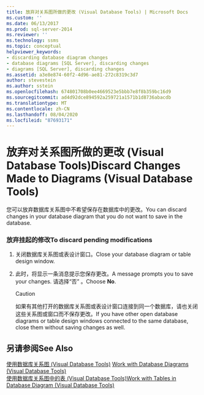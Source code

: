 ```yaml
---
title: 放弃对关系图所做的更改 (Visual Database Tools) | Microsoft Docs
ms.custom: ''
ms.date: 06/13/2017
ms.prod: sql-server-2014
ms.reviewer: ''
ms.technology: ssms
ms.topic: conceptual
helpviewer_keywords:
- discarding database diagram changes
- database diagrams [SQL Server], discarding changes
- diagrams [SQL Server], discarding changes
ms.assetid: a3e8e874-60f2-4d96-ae81-272c8319c3d7
author: stevestein
ms.author: sstein
ms.openlocfilehash: 674801708b0ee4669523e5bbb7e8f8b359bc16d9
ms.sourcegitcommit: ad4d92dce894592a259721a1571b1d8736abacdb
ms.translationtype: MT
ms.contentlocale: zh-CN
ms.lasthandoff: 08/04/2020
ms.locfileid: "87693171"
---
```

# <a name="discard-changes-made-to-diagrams-visual-database-tools"></a><span data-ttu-id="99a63-102">放弃对关系图所做的更改 (Visual Database Tools)</span><span class="sxs-lookup"><span data-stu-id="99a63-102">Discard Changes Made to Diagrams (Visual Database Tools)</span></span>
  <span data-ttu-id="99a63-103">您可以放弃数据库关系图中不希望保存在数据库中的更改。</span><span class="sxs-lookup"><span data-stu-id="99a63-103">You can discard changes in your database diagram that you do not want to save in the database.</span></span>  
  
### <a name="to-discard-pending-modifications"></a><span data-ttu-id="99a63-104">放弃挂起的修改</span><span class="sxs-lookup"><span data-stu-id="99a63-104">To discard pending modifications</span></span>  
  
1.  <span data-ttu-id="99a63-105">关闭数据库关系图或表设计窗口。</span><span class="sxs-lookup"><span data-stu-id="99a63-105">Close your database diagram or table design window.</span></span>  
  
2.  <span data-ttu-id="99a63-106">此时，将显示一条消息提示您保存更改。</span><span class="sxs-lookup"><span data-stu-id="99a63-106">A message prompts you to save your changes.</span></span> <span data-ttu-id="99a63-107">请选择“否”  。</span><span class="sxs-lookup"><span data-stu-id="99a63-107">Choose **No**.</span></span>  
  
    > [!CAUTION]  
    >  <span data-ttu-id="99a63-108">如果有其他打开的数据库关系图或表设计窗口连接到同一个数据库，请也关闭这些关系图或窗口而不保存更改。</span><span class="sxs-lookup"><span data-stu-id="99a63-108">If you have other open database diagrams or table design windows connected to the same database, close them without saving changes as well.</span></span>  
  
## <a name="see-also"></a><span data-ttu-id="99a63-109">另请参阅</span><span class="sxs-lookup"><span data-stu-id="99a63-109">See Also</span></span>  
 <span data-ttu-id="99a63-110">[使用数据库关系图 &#40;Visual Database Tools&#41;](visual-database-tools.md) </span><span class="sxs-lookup"><span data-stu-id="99a63-110">[Work with Database Diagrams &#40;Visual Database Tools&#41;](visual-database-tools.md) </span></span>  
 [<span data-ttu-id="99a63-111">使用数据库关系图中的表 (Visual Database Tools)</span><span class="sxs-lookup"><span data-stu-id="99a63-111">Work with Tables in Database Diagram &#40;Visual Database Tools&#41;</span></span>](work-with-tables-in-database-diagram-visual-database-tools.md)  
  
  
